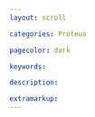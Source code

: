 ```yaml
---
layout: scroll

categories: Proteus

pagecolor: dark

keywords: 

description: 

extramarkup: 
---
```

